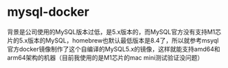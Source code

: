 # mysql-docker
背景是公司使用的MySQL版本过低，是5.x版本的，而MySQL官方没有支持M1芯片的5.x版本的MySQL，homebrew也默认最低版本是8.4了，所以就参考msyql官方docker镜像制作了这个自编译的MySQL5.x的镜像，这样就能支持amd64和arm64架构的机器（目前我使用的是M1芯片的mac mini测试验证没问题）